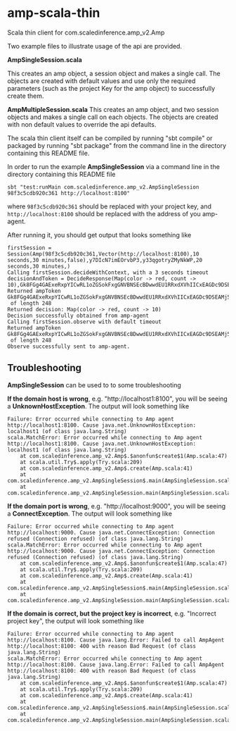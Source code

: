# amp-scala-thin
Scala thin client for com.scaledinference.amp_v2.Amp

Two example files to illustrate usage of the api are provided.

<b>AmpSingleSession.scala</b>

This creates an amp object, a session object and makes a single call.
The objects are created with default values and use only the required parameters (such as the project Key for the amp object) to successfully create them.

<b>AmpMultipleSession.scala</b>
This creates an amp object, and two session objects and makes a single call on each objects.
The objects are created with non default values to override the api defaults.

The scala thin client itself can be compiled by running "sbt compile" or packaged by running "sbt package" from the command line in the directory containing this README file.

In order to run the example <b>AmpSingleSession</b> via a command line in the directory containing this README file

```
sbt "test:runMain com.scaledinference.amp_v2.AmpSingleSession 98f3c5cdb920c361 http://localhost:8100"

```
where `98f3c5cdb920c361` should be replaced with your project key, and `http://localhost:8100` should be replaced with the address of you amp-agent.

After running it, you should get output that looks something like

```
firstSession = Session(Amp(98f3c5cdb920c361,Vector(http://localhost:8100),10 seconds,30 minutes,false),y7DIcN7imEOrvbP3,y33qgotryZMyNkWP,20 seconds,30 minutes,)
Calling firstSession.decideWithContext, with a 3 seconds timeout
decisionAndToken = DecideResponse(Map(color -> red, count -> 10),Gk8FGg4GAExeRxpYICwRL1oZGSokFxgGNVBNSEcBDwwdEU1RRxdXVhIICxEAGDc9DSEAMj5GSUEfDwALQ1dSTVcNVg1RBgcNXVdCAl5GRU1HRx4QHBMKRl9QICAgMStJSUwXERBNXlRHVVlETFlSVFpVVlFDRgkbBwgEHQIOR1RVXVNfVFVCTU8ZGgsOHQsXR1kURlVFUV8UTV5bVghVBFtZXFERVwkSQlleVFcCBFZWVgdDQ1dACRI=,false,None)
Returned ampToken Gk8FGg4GAExeRxpYICwRL1oZGSokFxgGNVBNSEcBDwwdEU1RRxdXVhIICxEAGDc9DSEAMj5GSUEfDwALQ1dSTVcNVg1RBgcNXVdCAl5GRU1HRx4QHBMKRl9QICAgMStJSUwXERBNXlRHVVlETFlSVFpVVlFDRgkbBwgEHQIOR1RVXVNfVFVCTU8ZGgsOHQsXR1kURlVFUV8UTV5bVghVBFtZXFERVwkSQlleVFcCBFZWVgdDQ1dACRI= 
 of length 248
Returned decision: Map(color -> red, count -> 10)
Decision successfully obtained from amp-agent
Calling firstSession.observe with default timeout
Returned ampToken Gk8FGg4GAExeRxpYICwRL1oZGSokFxgGNVBNSEcBDwwdEU1RRxdXVhIICxEAGDc9DSEAMj5GSUEfDwALQ1dSTVcNVg1RBgcNXVdCAl5GRU1HRx4QHBMKRl9QICAgMStJSUwXERBNXlRHVVlETFlSVFpVVlFDRgkbBwgEHQIOR1RVXVNfVFVCTU8ZGgsOHQsXR1kURlVFUV8UTV5bVghVBFtZXFERVwkSQlleVFcCBFZWVgdDQ1dACRI= 
 of length 248
Observe successfully sent to amp-agent.

```

## Troubleshooting

<b>AmpSingleSession</b> can be used to to some troubleshooting

<b>If the domain host is wrong</b>, e.g. "http://localhost1:8100", you will be seeing a <b>UnknownHostException</b>. The output will look something like

```
Failure: Error occurred while connecting to Amp agent http://localhost1:8100. Cause java.net.UnknownHostException: localhost1 (of class java.lang.String)
scala.MatchError: Error occurred while connecting to Amp agent http://localhost1:8100. Cause java.net.UnknownHostException: localhost1 (of class java.lang.String)
	at com.scaledinference.amp_v2.Amp$.$anonfun$create$1(Amp.scala:47)
	at scala.util.Try$.apply(Try.scala:209)
	at com.scaledinference.amp_v2.Amp$.create(Amp.scala:41)
	at com.scaledinference.amp_v2.AmpSingleSession$.main(AmpSingleSession.scala:9)
	at com.scaledinference.amp_v2.AmpSingleSession.main(AmpSingleSession.scala)
```
<b>If the domain port is wrong</b>, e.g. "http://localhost:9000", you will be seeing a <b>ConnectException</b>. The output will look something like

```
Failure: Error occurred while connecting to Amp agent http://localhost:9000. Cause java.net.ConnectException: Connection refused (Connection refused) (of class java.lang.String)
scala.MatchError: Error occurred while connecting to Amp agent http://localhost:9000. Cause java.net.ConnectException: Connection refused (Connection refused) (of class java.lang.String)
	at com.scaledinference.amp_v2.Amp$.$anonfun$create$1(Amp.scala:47)
	at scala.util.Try$.apply(Try.scala:209)
	at com.scaledinference.amp_v2.Amp$.create(Amp.scala:41)
	at com.scaledinference.amp_v2.AmpSingleSession$.main(AmpSingleSession.scala:9)
	at com.scaledinference.amp_v2.AmpSingleSession.main(AmpSingleSession.scala)
```
<b>If the domain is correct, but the project key is incorrect</b>, e.g. "Incorrect project key", the output will look something like

```
Failure: Error occurred while connecting to Amp agent http://localhost:8100. Cause java.lang.Error: Failed to call AmpAgent http://localhost:8100: 400 with reason Bad Request (of class java.lang.String)
scala.MatchError: Error occurred while connecting to Amp agent http://localhost:8100. Cause java.lang.Error: Failed to call AmpAgent http://localhost:8100: 400 with reason Bad Request (of class java.lang.String)
	at com.scaledinference.amp_v2.Amp$.$anonfun$create$1(Amp.scala:47)
	at scala.util.Try$.apply(Try.scala:209)
	at com.scaledinference.amp_v2.Amp$.create(Amp.scala:41)
	at com.scaledinference.amp_v2.AmpSingleSession$.main(AmpSingleSession.scala:9)
	at com.scaledinference.amp_v2.AmpSingleSession.main(AmpSingleSession.scala)
```
